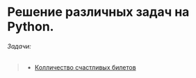 # Решение различных задач на Python.

###### _Задачи:_

>* [Колличество счастливых билетов](/tasks/lucky_tickets/)
